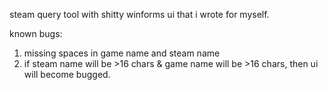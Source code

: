 steam query tool with shitty winforms ui that i wrote for myself.

known bugs:
1. missing spaces in game name and steam name
2. if steam name will be >16 chars & game name will be >16 chars, then ui will become bugged.